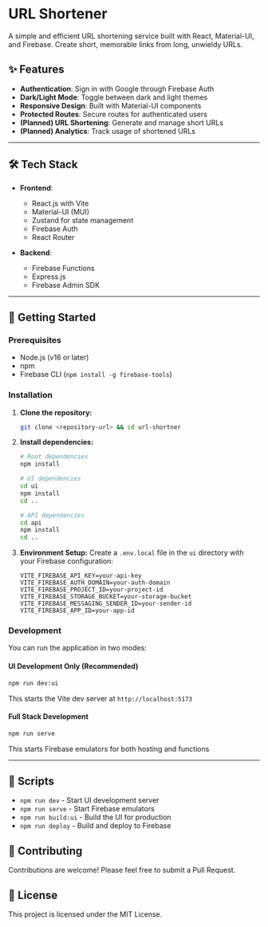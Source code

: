# URL Shortener

A simple and efficient URL shortening service built with React, Material-UI, and Firebase. Create short, memorable links from long, unwieldy URLs.

## ✨ Features

- **Authentication**: Sign in with Google through Firebase Auth
- **Dark/Light Mode**: Toggle between dark and light themes
- **Responsive Design**: Built with Material-UI components
- **Protected Routes**: Secure routes for authenticated users
- **(Planned) URL Shortening**: Generate and manage short URLs
- **(Planned) Analytics**: Track usage of shortened URLs

---

## 🛠️ Tech Stack

- **Frontend**:
  - React.js with Vite
  - Material-UI (MUI)
  - Zustand for state management
  - Firebase Auth
  - React Router

- **Backend**:
  - Firebase Functions
  - Express.js
  - Firebase Admin SDK

---

## 🚀 Getting Started

### Prerequisites

- Node.js (v16 or later)
- npm
- Firebase CLI (`npm install -g firebase-tools`)

### Installation

1. **Clone the repository:**
   ```sh
   git clone <repository-url> && cd url-shortner
   ```

2. **Install dependencies:**
   ```sh
   # Root dependencies
   npm install

   # UI dependencies
   cd ui
   npm install
   cd ..

   # API dependencies
   cd api
   npm install
   cd ..
   ```

3. **Environment Setup:**
   Create a `.env.local` file in the `ui` directory with your Firebase configuration:
   ```env
   VITE_FIREBASE_API_KEY=your-api-key
   VITE_FIREBASE_AUTH_DOMAIN=your-auth-domain
   VITE_FIREBASE_PROJECT_ID=your-project-id
   VITE_FIREBASE_STORAGE_BUCKET=your-storage-bucket
   VITE_FIREBASE_MESSAGING_SENDER_ID=your-sender-id
   VITE_FIREBASE_APP_ID=your-app-id
   ```

### Development

You can run the application in two modes:

#### UI Development Only (Recommended)
```sh
npm run dev:ui
```
This starts the Vite dev server at `http://localhost:5173`

#### Full Stack Development
```sh
npm run serve
```
This starts Firebase emulators for both hosting and functions

---

## 📝 Scripts

- `npm run dev` - Start UI development server
- `npm run serve` - Start Firebase emulators
- `npm run build:ui` - Build the UI for production
- `npm run deploy` - Build and deploy to Firebase

## 🤝 Contributing

Contributions are welcome! Please feel free to submit a Pull Request.

## 📜 License

This project is licensed under the MIT License.
